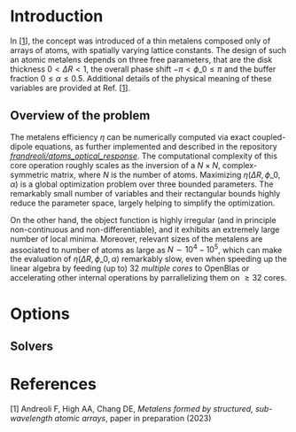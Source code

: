 # Introduction

In \[[1](#Andreoli2023b)\], the concept was introduced of a thin metalens composed only of arrays of atoms, with spatially varying lattice constants. The design of such an atomic metalens depends on three free parameters, that are the disk thickness $0<\Delta R<1$, the overall phase shift $-\pi<\phi\_0\leq \pi$ and the buffer fraction $0\leq \alpha\leq 0.5$. Additional details of the physical meaning of these variables are provided at Ref. \[[1](#Andreoli2023b)\]. 

## Overview of the problem

The metalens efficiency $\eta$ can be numerically computed via exact coupled-dipole equations, as further implemented and described in the repository [_frandreoli/atoms_optical_response_](https://github.com/frandreoli/atoms_optical_response). The computational complexity of this core operation roughly scales as the inversion of a $N\times N$, complex-symmetric matrix, where $N$ is the number of atoms. Maximizing $\eta(\Delta R, \phi\_0, \alpha)$ is a global optimization problem over three bounded parameters. The remarkably small number of variables and their rectangular bounds highly reduce the parameter space, largely helping to simplify the optimization. 

On the other hand, the object function is highly irregular (and in principle non-continuous and non-differentiable), and it exhibits an extremely large number of local minima. Moreover, relevant sizes of the metalens are associated to number of atoms as large as $N\sim 10^4-10^5$, which can make the evaluation of $\eta(\Delta R, \phi\_0, \alpha)$ remarkably slow, even when speeding up the linear algebra by feeding (up to) $32$ _multiple cores_ to OpenBlas or accelerating other internal operations by parrallelizing them on $\geq 32$ cores.



# Options

## Solvers

# References 

<a id="Andreoli2023b">[1]</a> 
Andreoli F, High AA, Chang DE, 
*Metalens formed by structured, sub-wavelength atomic arrays*, 
paper in preparation (2023)
